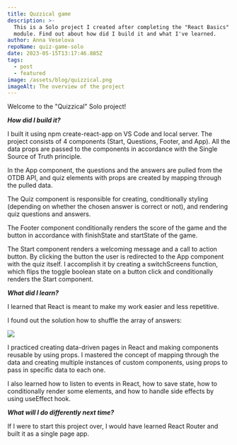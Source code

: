 ```yaml
---
title: Quzzical game
description: >-
  This is a Solo project I created after completing the "React Basics" Scrimba
  module. Find out about how did I build it and what I've learned.
author: Anna Veselova
repoName: quiz-game-solo
date: 2023-05-15T13:17:46.885Z
tags:
  - post
  - featured
image: /assets/blog/quizzical.png
imageAlt: The overview of the project
---
```


Welcome to the "Quizzical" Solo project!

**_How did I build it?_**

I built it using npm create-react-app on VS Code and local server. The project consists of 4 components (Start, Questions, Footer, and App). All the data props are passed to the components in accordance with the Single Source of Truth principle.

In the App component, the questions and the answers are pulled from the OTDB API, and quiz elements with props are created by mapping through the pulled data.

The Quiz component is responsible for creating, conditionally styling (depending on whether the chosen answer is correct or not), and rendering quiz questions and answers.

The Footer component conditionally renders the score of the game and the button in accordance with finishState and startState of the game.

The Start component renders a welcoming message and a call to action button. By clicking the button the user is redirected to the App component with the quiz itself. I accomplish it by creating a switchScreens function, which flips the toggle boolean state on a button click and conditionally renders the Start component.

**_What did I learn?_**

I learned that React is meant to make my work easier and less repetitive.

I found out the solution how to shuffle the array of answers:

![](/assets/blog/array_shuffle.png)

I practiced creating data-driven pages in React and making components reusable by using props. I mastered the concept of mapping through the data and creating multiple instances of custom components, using props to pass in specific data to each one.

I also learned how to listen to events in React, how to save state, how to conditionally render some elements, and how to handle side effects by using useEffect hook.

_**What will I do differently next time?**_

If I were to start this project over, I would have learned React Router and built it as a single page app.
